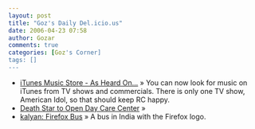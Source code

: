 ```yaml
---
layout: post
title: "Goz's Daily Del.icio.us"
date: 2006-04-23 07:58
author: Gozar
comments: true
categories: [Goz's Corner]
tags: []
---
```

<ul>
<li><a href="http://phobos.apple.com/WebObjects/MZStore.woa/wa/viewMix?id=147686571" title="iTunes Music Store - As Heard On...">iTunes Music Store - As Heard On...</a> &raquo; You can now look for music on iTunes from TV shows and commercials. There is only one TV show, American Idol, so that should keep RC happy.</li>
<li><a href="http://www.daycaresdontcare.org/Humor/DeathStar.htm" title="Death Star to Open Day Care Center">Death Star to Open Day Care Center</a> &raquo; </li>
<li><a href="http://kalyan.livejournal.com/204212.html" title="kalyan: Firefox Bus">kalyan: Firefox Bus</a> &raquo; A bus in India with the Firefox logo.</li>
</ul>

